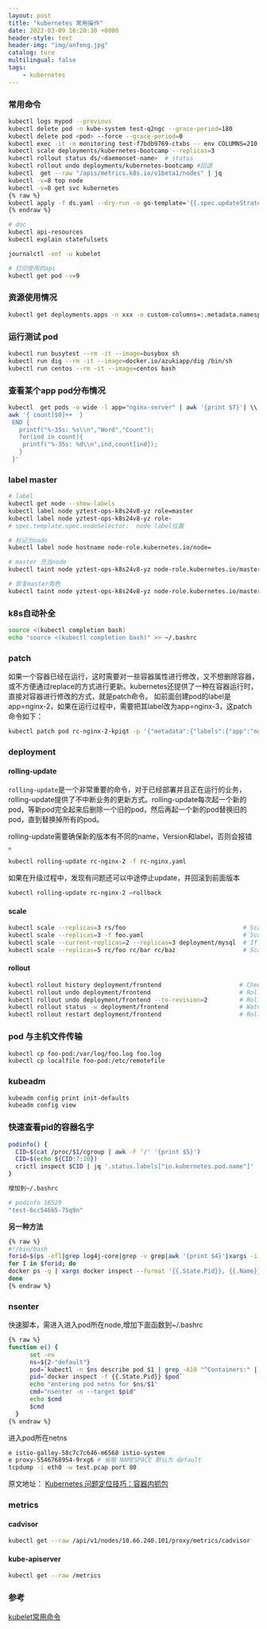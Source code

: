 ```yaml
---
layout: post
title: "kubernetes 常用操作"
date: 2022-03-09 16:20:30 +0800
header-style: text
header-img: "img/anfeng.jpg"
catalog: ture
multilingual: false
tags:
    - kubernetes
---
```


### 常用命令

```bash
kubectl logs mypod --previous
kubectl delete pod -n kube-system test-q2ngc --grace-period=180
kubectl delete pod <pod> --force --grace-period=0
kubectl exec -it -n monitoring test-f7bdb9769-ctxbs -- env COLUMNS=210 LINES=60 bash
kubectl scale deployments/kubernetes-bootcamp --replicas=3
kubectl rollout status ds/<daemonset-name>  # status
kubectl rollout undo deployments/kubernetes-bootcamp #回退
kubectl  get --raw "/apis/metrics.k8s.io/v1beta1/nodes" | jq
kubectl -v=8 top node
kubectl -v=8 get svc kubernetes
{% raw %}
kubectl apply -f ds.yaml --dry-run -o go-template='{{.spec.updateStrategy.type}}{{"\\\\n"}}'
{% endraw %}

# doc
kubectl api-resources
kubectl explain statefulsets

journalctl -xef -u kubelet

# 打印使用的api
kubectl get pod -v=9
```

### 资源使用情况
```bash
kubectl get deployments.apps -n xxx -o custom-columns=:.metadata.namespace,:.metadata.name,:.spec.replicas,:.spec.template.spec.containers[0].resources.limits.cpu,:.spec.template.spec.containers[0].resources.limits.memory
```

### 运行测试 pod

```bash
kubectl run busytest --rm -it --image=busybox sh
kubectl run dig --rm -it --image=docker.io/azukiapp/dig /bin/sh
kubectl run centos --rm -it --image=centos bash
```

### 查看某个app pod分布情况

```bash
kubectl  get pods -o wide -l app="nginx-server" | awk '{print $7}'| \\
awk '{ count[$0]++  }
 END {
   printf("%-35s: %s\\n","Word","Count");
   for(ind in count){
    printf("%-35s: %d\\n",ind,count[ind]);
   }
 }'
```

### label master

```bash
# label
kubectl get node --show-labels
kubectl label node yztest-ops-k8s24v8-yz role=master
kubectl label node yztest-ops-k8s24v8-yz role-
# spec.template.spec.nodeSelector:  node label位置

# 标记为node
kubectl label node hostname node-role.kubernetes.io/node=

# master 充当node
kubectl taint node yztest-ops-k8s24v8-yz node-role.kubernetes.io/master-

# 恢复master角色
kubectl taint node yztest-ops-k8s24v8-yz node-role.kubernetes.io/master="":NoSchedule
```

### k8s自动补全

```bash
source <(kubectl completion bash)
echo "source <(kubectl completion bash)" >> ~/.bashrc
```

### patch

如果一个容器已经在运行，这时需要对一些容器属性进行修改，又不想删除容器，或不方便通过replace的方式进行更新。kubernetes还提供了一种在容器运行时，直接对容器进行修改的方式，就是patch命令。 如前面创建pod的label是app=nginx-2，如果在运行过程中，需要把其label改为app=nginx-3，这patch命令如下：

```bash
kubectl patch pod rc-nginx-2-kpiqt -p '{"metadata":{"labels":{"app":"nginx-3"}}}'
```


### deployment
#### rolling-update

`rolling-update`是一个非常重要的命令，对于已经部署并且正在运行的业务，rolling-update提供了不中断业务的更新方式。rolling-update每次起一个新的pod，等新pod完全起来后删除一个旧的pod，然后再起一个新的pod替换旧的pod，直到替换掉所有的pod。

rolling-update需要确保新的版本有不同的name，Version和label，否则会报错 。

```bash
kubectl rolling-update rc-nginx-2 -f rc-nginx.yaml
```

如果在升级过程中，发现有问题还可以中途停止update，并回滚到前面版本

```bash
kubectl rolling-update rc-nginx-2 —rollback
```

#### scale

```bash
kubectl scale --replicas=3 rs/foo                                 # Scale a replicaset named 'foo' to 3
kubectl scale --replicas=3 -f foo.yaml                            # Scale a resource specified in "foo.yaml" to 3
kubectl scale --current-replicas=2 --replicas=3 deployment/mysql  # If the deployment named mysql's current size is 2, scale mysql to 3
kubectl scale --replicas=5 rc/foo rc/bar rc/baz                   # Scale multiple replication controllers
```

#### rollout

```bash
kubectl rollout history deployment/frontend                      # Check the history of deployments including the revision 
kubectl rollout undo deployment/frontend                         # Rollback to the previous deployment
kubectl rollout undo deployment/frontend --to-revision=2         # Rollback to a specific revision
kubectl rollout status -w deployment/frontend                    # Watch rolling update status of "frontend" deployment until completion
kubectl rollout restart deployment/frontend                      # Rolling restart of the "frontend" deployment
```

### pod 与主机文件传输

```bash
kubectl cp foo-pod:/var/log/foo.log foo.log
kubectl cp localfile foo-pod:/etc/remotefile
```

### kubeadm

```bash
kubeadm config print init-defaults
kubeadm config view
```


### 快速查看pid的容器名字

```bash
podinfo() {
  CID=$(cat /proc/$1/cgroup | awk -F '/' '{print $5}')
  CID=$(echo ${CID:7:10})
  crictl inspect $CID | jq '.status.labels["io.kubernetes.pod.name"]'
}

增加到~/.bashrc

# podinfo 16529
"test-6cc546b5-75q9n"
```

**另一种方法**

```bash
{% raw %}
#!/bin/bash
forid=$(ps -efl|grep log4j-core|grep -v grep|awk '{print $4}'|xargs -i pstree -sg {} |awk 'NR==1{print $0}'|grep -E -o "[0-9]{1,10}"|grep -v ^1)
for I in $forid; do
docker ps -q | xargs docker inspect --format '{{.State.Pid}}, {{.Name}}' | grep "$I"|grep -v formatMsgNoLookups;
done
{% endraw %}
```


### nsenter

快速脚本，需进入进入pod所在node,增加下面函数到~/.bashrc

```bash
{% raw %}
function e() {
      set -eu
      ns=${2-"default"}
      pod=`kubectl -n $ns describe pod $1 | grep -A10 "^Containers:" | grep -Eo 'docker://.*$' | head -n 1 | sed 's/docker:\\/\\/\\(.*\\)$/\\1/'`
      pid=`docker inspect -f {{.State.Pid}} $pod`
      echo "entering pod netns for $ns/$1"
      cmd="nsenter -n --target $pid"
      echo $cmd
      $cmd
  }
{% endraw %}
```

进入pod所在netns

```bash
e istio-galley-58c7c7c646-m6568 istio-system
e proxy-5546768954-9rxg6 # 省略 NAMESPACE 默认为 default
tcpdump -i eth0 -w test.pcap port 80
```

原文地址： [Kubernetes 问题定位技巧：容器内抓包](https://imroc.io/posts/kubernetes/capture-packets-in-container/)

### metrics 
#### cadvisor
```bash
kubectl get --raw /api/v1/nodes/10.66.240.101/proxy/metrics/cadvisor
```

#### kube-apiserver
```bash
kubectl get --raw /metrics
```

### 参考

[kubelet常用命令](https://blog.csdn.net/xingwangc2014/article/details/51204224)